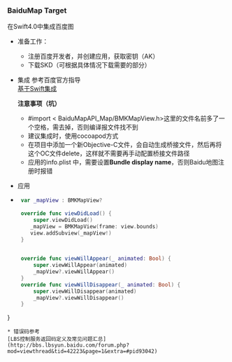 ### BaiduMap Target
在Swift4.0中集成百度图  

* 准备工作： 
  * 注册百度开发者，并创建应用，获取密钥（AK）
  * 下载SKD（可根据具体情况下载需要的部分）

* 集成 
  参考百度官方指导   
  [基于Swift集成](http://lbsyun.baidu.com/index.php?title=iossdk/guide/swift)  
  
  **注意事项（坑）**  
  * #import < BaiduMapAPI_Map/BMKMapView.h>这里的文件名前多了一个空格，需去掉，否则编译报文件找不到
  * 建议集成时，使用cocoapod方式
  * 在项目中添加一个新Objective-C文件，会自动生成桥接文件，然后再将这个OC文件delete，这样就不需要再手动配置桥接文件路径
  * 应用的info.plist 中，需要设置**Bundle display name**，否则Baidu地图注册时报错
 
* 应用
*   
   ```swift
    var _mapView : BMKMapView?
    
    override func viewDidLoad() {
        super.viewDidLoad()
       _mapView = BMKMapView(frame: view.bounds)
       view.addSubview(_mapView!)
    }

    
    override func viewWillAppear(_ animated: Bool) {
        super.viewWillAppear(animated)
        _mapView?.viewWillAppear()
    }
    override func viewWillDisappear(_ animated: Bool) {
        super.viewWillDisappear(animated)
        _mapView?.viewWillDisappear()
    }
}
   ``` 
* 错误码参考
  [LBS控制服务返回码定义及常见问题汇总](http://bbs.lbsyun.baidu.com/forum.php?mod=viewthread&tid=42223&page=1&extra=#pid93042)

  
   
